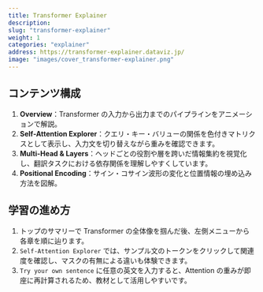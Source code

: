 ```yaml
---
title: Transformer Explainer
description: 
slug: "transformer-explainer"
weight: 1
categories: "explainer"
address: https://transformer-explainer.dataviz.jp/
image: "images/cover_transformer-explainer.png"
---
```



## コンテンツ構成

1. **Overview**：Transformer の入力から出力までのパイプラインをアニメーションで解説。
2. **Self-Attention Explorer**：クエリ・キー・バリューの関係を色付きマトリクスとして表示し、入力文を切り替えながら重みを確認できます。
3. **Multi-Head & Layers**：ヘッドごとの役割や層を跨いだ情報集約を視覚化し、翻訳タスクにおける依存関係を理解しやすくしています。
4. **Positional Encoding**：サイン・コサイン波形の変化と位置情報の埋め込み方法を図解。

## 学習の進め方

1. トップのサマリーで Transformer の全体像を掴んだ後、左側メニューから各章を順に辿ります。
2. `Self-Attention Explorer` では、サンプル文のトークンをクリックして関連度を確認し、マスクの有無による違いも体験できます。
3. `Try your own sentence` に任意の英文を入力すると、Attention の重みが即座に再計算されるため、教材として活用しやすいです。

